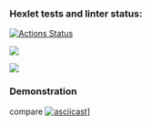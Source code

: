 ### Hexlet tests and linter status:
[![Actions Status](https://github.com/Artoym1234/frontend-project-46/workflows/hexlet-check/badge.svg)](https://github.com/Artoym1234/frontend-project-46/actions)

<a href="https://codeclimate.com/github/Artoym1234/frontend-project-46/maintainability"><img src="https://api.codeclimate.com/v1/badges/879cd59e98497d8d745e/maintainability" /></a>

<a href="https://codeclimate.com/github/Artoym1234/frontend-project-46/test_coverage"><img src="https://api.codeclimate.com/v1/badges/879cd59e98497d8d745e/test_coverage" /></a>

### Demonstration 
compare 
[![asciicast](https://asciinema.org/a/sYOlHoelItsfHk314iXyqvD4I.svg)](https://asciinema.org/a/sYOlHoelItsfHk314iXyqvD4I)]